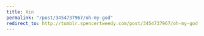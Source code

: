 ```yaml
---
title: Xin
permalink: "/post/3454737967/oh-my-god"
redirect_to: http://tumblr.spencertweedy.com/post/3454737967/oh-my-god
---
```


